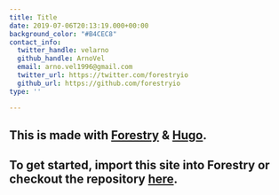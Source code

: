 ```yaml
---
title: Title
date: 2019-07-06T20:13:19.000+00:00
background_color: "#B4CEC8"
contact_info:
  twitter_handle: velarno
  github_handle: ArnoVel
  email: arno.vel1996@gmail.com
  twitter_url: https://twitter.com/forestryio
  github_url: https://github.com/forestryio
type: ''

---
```

## This is made with [Forestry](https://forestry.io/ "Forestry.io") & [Hugo](https://gohugo.io/ "Hugo SSG").

## To get started, import this site into Forestry or checkout the repository [here](https://github.com/kendallstrautman/starter-blog-hugo "forestry starter blog hugo").